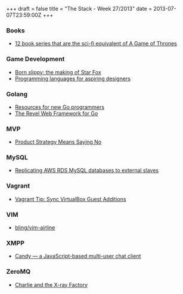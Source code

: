 +++
draft = false
title = "The Stack - Week 27/2013"
date = 2013-07-07T23:59:00Z
+++



### Books

 - [12 book series that are the sci-fi equivalent of A Game of Thrones][12bookseriesthatarethescifiequivalentofagameofthronesblastr]

[12bookseriesthatarethescifiequivalentofagameofthronesblastr]: http://www.blastr.com/2013-7-1/12-book-series-are-sci-fi-equivalent-game-thrones


### Game Development

 - [Born slippy: the making of Star Fox][bornslippythemakingofstarfoxarticlesretroeurogamernet]
 - [Programming languages for aspiring designers][raphswebsiteprogramminglanguagesforaspiringdesigners]

[bornslippythemakingofstarfoxarticlesretroeurogamernet]: http://www.eurogamer.net/articles/2013-07-04-born-slippy-the-making-of-star-fox
[raphswebsiteprogramminglanguagesforaspiringdesigners]: http://www.raphkoster.com/2013/07/01/programming-languages-for-aspiring-designers/


### Golang

 - [Resources for new Go programmers][resourcesfornewgoprogrammersdavecheney]
 - [The Revel Web Framework for Go][therevelwebframeworkforgo]

[resourcesfornewgoprogrammersdavecheney]: http://dave.cheney.net/resources-for-new-go-programmers
[therevelwebframeworkforgo]: http://robfig.github.io/revel/


### MVP

 - [Product Strategy Means Saying No][productstrategymeanssayingnoinsideintercom]

[productstrategymeanssayingnoinsideintercom]: http://insideintercom.io/product-strategy-means-saying-no/


### MySQL

 - [Replicating AWS RDS MySQL databases to external slaves][replicatingawsrdsmysqldatabasestoexternalslavessoenkeruempler]

[replicatingawsrdsmysqldatabasestoexternalslavessoenkeruempler]: http://www.ruempler.eu/2013/07/07/replicating-aws-rds-mysql-databases-to-external-slaves/


### Vagrant

 - [Vagrant Tip: Sync VirtualBox Guest Additions][vagranttipsyncvirtualboxguestadditionskevinvanzonneveld]

[vagranttipsyncvirtualboxguestadditionskevinvanzonneveld]: http://kvz.io/blog/2013/01/16/vagrant-tip-keep-virtualbox-guest-additions-in-sync/


### VIM

 - [bling/vim-airline][blingvimairline]

[blingvimairline]: https://github.com/bling/vim-airline


### XMPP

 - [Candy — a JavaScript-based multi-user chat client][candyajavascriptbasedmultiuserchatclient]

[candyajavascriptbasedmultiuserchatclient]: http://candy-chat.github.io/candy/#underthehood


### ZeroMQ

 - [Charlie and the X-ray Factory][charlieandthexrayfactoryhintjenscom]

[charlieandthexrayfactoryhintjenscom]: http://hintjens.com/blog:46